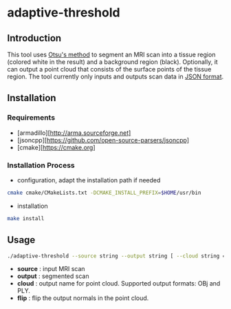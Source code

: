 # adaptive-threshold

## Introduction

This tool uses [Otsu's method][1] to segment an MRI scan into a tissue region (colored white in the result) and a background region (black).
Optionally, it can output a point cloud that consists of the surface points of the tissue region.
The tool currently only inputs and outputs scan data in [JSON format][2].

## Installation

### Requirements

- [armadillo][http://arma.sourceforge.net]
- [jsoncpp][https://github.com/open-source-parsers/jsoncpp]
- [cmake][https://cmake.org]

### Installation Process

- configuration, adapt the installation path if needed
```sh
cmake cmake/CMakeLists.txt -DCMAKE_INSTALL_PREFIX=$HOME/usr/bin
```
- installation
```sh
make install
```
## Usage

```sh
./adaptive-threshold --source string --output string [ --cloud string =  ] [ --flip ]
```

- **source** : input MRI scan
- **output** : segmented scan
- **cloud** : output name for point cloud. Supported output formats: OBj and PLY.
- **flip** : flip the output normals in the point cloud.

[1]: https://en.wikipedia.org/wiki/Otsu%27s_method
[2]: ../dataFormats/scan.md